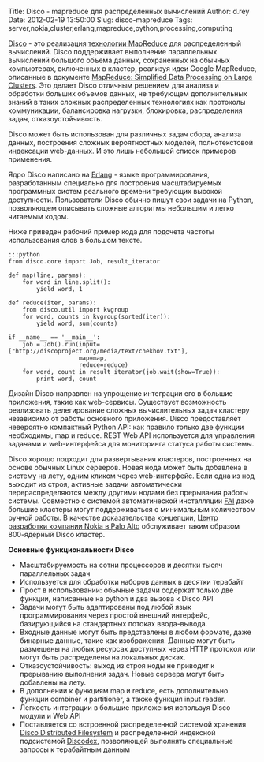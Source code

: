 Title: Disco - mapreduce для распределенных вычислений
Author: d.rey
Date: 2012-02-19 13:50:00
Slug: disco-mapreduce
Tags: server,nokia,cluster,erlang,mapreduce,python,processing,computing

[Disco](http://discoproject.org/) - это реализация [технологии MapReduce](http://en.wikipedia.org/wiki/MapReduce) для распределенный вычислений. Disco поддерживает выполнение параллельных вычислений большого объема данных, сохраненных на обычных компьютерах, включенных в кластер, реализуя идеи Google MapReduce, описанные в документе [MapReduce: Simplified Data Processing on Large Clusters](http://research.google.com/archive/mapreduce.html). Это делает Disco отличным решением для анализа и обработки больших объемов данных, не требующем дополнительных знаний в таких сложных распределенных технологиях как протоколы коммуникации, балансировка нагрузки, блокировка, распределения задач, отказоустойчивость. 

Disco может быть использован для различных задач сбора, анализа данных, построения сложных вероятностных моделей, полнотекстовой индексации web-данных. И это лишь небольшой список примеров применения.

Ядро Disco написано на [Erlang](http://www.erlang.org/) - языке программирования, разработанным специально для построения масштабируемых программных систем реального времени требующих высокой доступности. Пользователи Disco обычно пишут свои задачи на Python, позволяющем описывать сложные алгоритмы небольшим и легко читаемым кодом.

Ниже приведен рабочий пример кода для подсчета частоты использования слов в большом тексте.

    :::python
    from disco.core import Job, result_iterator

    def map(line, params):
        for word in line.split():
            yield word, 1
    
    def reduce(iter, params):
        from disco.util import kvgroup
        for word, counts in kvgroup(sorted(iter)):
            yield word, sum(counts)
    
    if __name__ == '__main__':
        job = Job().run(input=["http://discoproject.org/media/text/chekhov.txt"],
                        map=map,
                        reduce=reduce)
        for word, count in result_iterator(job.wait(show=True)):
            print word, count
            
Дизайн Disco направлен на упрощение интеграции его в большие приложения, такие как web-сервисы. Существует возможность реализовать делегирование сложных вычислительных задач кластеру независимо от работы основного приложения.  Disco предоставляет невероятно компактный Python API: как правило только две функции необходимы, map и reduce.  REST Web API используется для управления задачами и web-интерфейса для мониторинга статуса работы системы.

Disco хорошо подходит для развертывания кластеров, построенных на основе обычных Linux серверов. Новая нода может быть добавлена в систему на лету, одним кликом через web-интерфейс. Если одна из нод выходит из строя, активные задачи автоматически перераспределяются между другими нодами без прерывания работы системы. Совместно с системой автоматической инсталляции [FAI](http://fai-project.org/) даже большие кластеры могут поддерживаться с минимальным количеством ручной работы. В качестве доказательства концепции, [Центр разработки компании Nokia в Palo Alto](http://research.nokia.com/) обслуживает таким образом 800-ядерный Disco кластер.

**Основные функциональности Disco**

- Масштабируемость на сотни процессоров и десятки тысяч параллельных задач
- Используется для обработки наборов данных в десятки терабайт
- Прост в использовании: обычные задачи содержат только две функции, написанные на python и два вызова к Disco API
- Задачи могут быть адаптированы под любой язык программирования через простой внешний интерфейс, базирующийся на стандартных потоках ввода-вывода.
- Входные данные могут быть представлены в любом формате, даже бинарные данные, такие как изображения. Данные могут быть размещены на любых ресурсах доступных через HTTP протокол или могут быть распределены на локальных дисках.
- Отказоустойчивость: выход из строя ноды не приводит к прерыванию выполнения задач. Новые сервера могут быть добавлены на лету.
- В дополнении к функциям map и reduce, есть дополнительно функции combiner и partitioner, а также функция input reader.
- Легкость интеграции в большие приложения используя Disco модули и Web API
- Поставляется со встроенной распределенной системой хранения [Disco Distributed Filesystem](http://discoproject.org/doc/howto/ddfs.html#ddfs) и распределенной индексной подсистемой [Discodex](http://discoproject.org/doc/contrib/discodex/discodex.html#discodex), позволяющей выполнять специальные запросы к терабайтным данным

